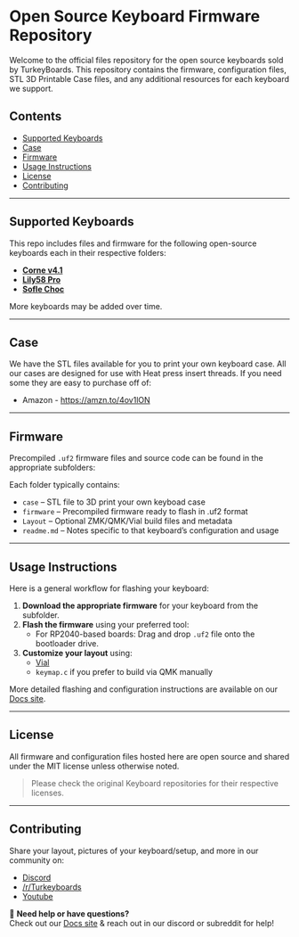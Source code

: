 # Open Source Keyboard Firmware Repository

Welcome to the official files repository for the open source keyboards sold by TurkeyBoards. This repository contains the firmware, configuration files, STL 3D Printable Case files, and any additional resources for each keyboard we support.

## Contents

- [Supported Keyboards](#supported-keyboards)
- [Case](#case)
- [Firmware](#firmware)
- [Usage Instructions](#usage-instructions)
- [License](#license)
- [Contributing](#contributing)

---

## Supported Keyboards

This repo includes files and firmware for the following open-source keyboards each in their respective folders:

- [**Corne v4.1**]("./corne-v4_1/")
- [**Lily58 Pro**]("./lily58pro/")
- [**Sofle Choc**]("./sofle_choc/")

More keyboards may be added over time.

---

## Case
We have the STL files available for you to print your own keyboard case. All our cases are designed for use with Heat press insert threads. If you need some they are easy to purchase off of:
- Amazon - https://amzn.to/4ov1lON

---

## Firmware

Precompiled `.uf2` firmware files and source code can be found in the appropriate subfolders:


Each folder typically contains:

- `case` – STL file to 3D print your own keyboad case
- `firmware` – Precompiled firmware ready to flash in .uf2 format
- `Layout` – Optional ZMK/QMK/Vial build files and metadata
- `readme.md` – Notes specific to that keyboard’s configuration and usage
---

## Usage Instructions

Here is a general workflow for flashing your keyboard:

1. **Download the appropriate firmware** for your keyboard from the subfolder.
2. **Flash the firmware** using your preferred tool:
   - For RP2040-based boards: Drag and drop `.uf2` file onto the bootloader drive.
3. **Customize your layout** using:
   - [Vial](https://get.vial.today)
   - `keymap.c` if you prefer to build via QMK manually

More detailed flashing and configuration instructions are available on our [Docs site]("https://docs.turkeyboards.com/").

---

## License

All firmware and configuration files hosted here are open source and shared under the MIT license unless otherwise noted.

> Please check the original Keyboard repositories for their respective licenses.

---
## Contributing

Share your layout, pictures of your keyboard/setup, and more in our community on:
- [Discord](https://discord.gg/N8YrUdvYMN)
- [/r/Turkeyboards](https://www.youtube.com/@turkeyboards)
- [Youtube](https://www.youtube.com/@turkeyboards)

🔗 **Need help or have questions?**  
Check out our [Docs site](https://docs.turkeyboards.com/) & reach out in our discord or subreddit for help!
